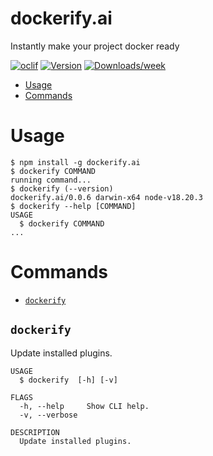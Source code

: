 dockerify.ai
=================

Instantly make your project docker ready


[![oclif](https://img.shields.io/badge/cli-oclif-brightgreen.svg)](https://oclif.io)
[![Version](https://img.shields.io/npm/v/dockerify.ai.svg)](https://npmjs.org/package/dockerify.ai)
[![Downloads/week](https://img.shields.io/npm/dw/dockerify.ai.svg)](https://npmjs.org/package/dockerify.ai)


<!-- toc -->
* [Usage](#usage)
* [Commands](#commands)
<!-- tocstop -->
# Usage
<!-- usage -->
```sh-session
$ npm install -g dockerify.ai
$ dockerify COMMAND
running command...
$ dockerify (--version)
dockerify.ai/0.0.6 darwin-x64 node-v18.20.3
$ dockerify --help [COMMAND]
USAGE
  $ dockerify COMMAND
...
```
<!-- usagestop -->
# Commands
<!-- commands -->
* [`dockerify`](#dockerify)

## `dockerify`

Update installed plugins.

```
USAGE
  $ dockerify  [-h] [-v]

FLAGS
  -h, --help     Show CLI help.
  -v, --verbose

DESCRIPTION
  Update installed plugins.
```
<!-- commandsstop -->

